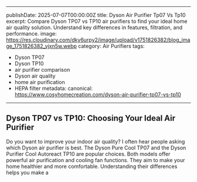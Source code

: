 
---
publishDate: 2025-07-07T00:00:00Z
title: Dyson Air Purifier Tp07 Vs Tp10
excerpt: Compare Dyson TP07 vs TP10 air purifiers to find your ideal home air quality solution. Understand key differences in features, filtration, and performance.
image: https://res.cloudinary.com/dky6urpy2/image/upload/v1751826382/blog_image_1751826382_vjxn5w.webp
category: Air Purifiers
tags:
  - Dyson TP07
  - Dyson TP10
  - air purifier comparison
  - Dyson air quality
  - home air purification
  - HEPA filter
metadata:
  canonical: https://www.cosyhomecreation.com/dyson-air-purifier-tp07-vs-tp10
---

## Dyson TP07 vs TP10: Choosing Your Ideal Air Purifier

Do you want to improve your indoor air quality? I often hear people asking which Dyson air purifier is best. The Dyson Pure Cool TP07 and the Dyson Purifier Cool Autoreact TP10 are popular choices. Both models offer powerful air purification and cooling fan functions. They aim to make your home healthier and more comfortable. Understanding their differences helps you make a
